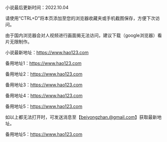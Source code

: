 小说最后更新时间：2022.10.04

请使用“CTRL+D”将本页添加至您的浏览器收藏夹或手机截图保存，方便下次访问。

由于国内浏览器会对人视频进行画面揭无法访问，建议下载（google浏览器）看片无限制作。

小说最新地址：https://www.hao123.com

备用地址1：https://www.hao123.com

备用地址2：https://www.hao123.com

备用地址3：https://www.hao123.com

备用地址4：https://www.hao123.com

备用地址5：https://www.hao123.com

如以上都无法打开时，可发送消息至【beiyongzhan.@gmail.com】获取最新地址。

备用地址5：https://www.hao123.com
